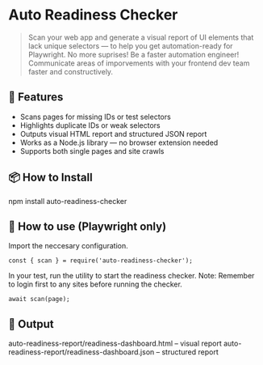 # Auto Readiness Checker

> Scan your web app and generate a visual report of UI elements that lack unique selectors — to help you get automation-ready for Playwright. No more suprises! Be a faster automation engineer! Communicate areas of imporvements with your frontend dev team faster and constructively. 

## 🚀 Features

- Scans pages for missing IDs or test selectors
- Highlights duplicate IDs or weak selectors
- Outputs visual HTML report and structured JSON report
- Works as a Node.js library — no browser extension needed
- Supports both single pages and site crawls

## 📦 How to Install

npm install auto-readiness-checker

## 🧪 How to use (Playwright only)
Import the neccesary configuration.
```
const { scan } = require('auto-readiness-checker');
```

In your test,  run the utility to start the readiness checker. Note: Remember to login first to any sites before running the checker.
```
await scan(page);
```


## 📂 Output

auto-readiness-report/readiness-dashboard.html – visual report
auto-readiness-report/readiness-dashboard.json – structured report